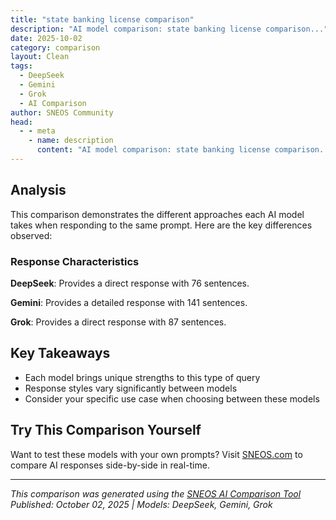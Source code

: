 ```yaml
---
title: "state banking license comparison"
description: "AI model comparison: state banking license comparison..."
date: 2025-10-02
category: comparison
layout: Clean
tags:
  - DeepSeek
  - Gemini
  - Grok
  - AI Comparison
author: SNEOS Community
head:
  - - meta
    - name: description
      content: "AI model comparison: state banking license comparison..."
---
```


<ChatComparison
  title="state banking license comparison"
  prompt="state banking license comparison"
  :responses='{"DeepSeek": "Of course. Comparing state banking licenses is essential for understanding the U.S. banking system\u0027s unique \u0022dual banking\u0022 structure. Here is a detailed comparison covering the key differences, advantages, and disadvantages.\n\n### At a Glance: State vs. National Charter\n\n| Feature | State Charter | National Charter |\n| :--- | :--- | :--- |\n| **Primary Regulator** | State Banking Department (e.g., NYDFS, CDFPI) | Office of the Comptroller of the Currency (OCC) |\n| **Who Grants License** | The specific state\u0027s banking authority | Office of the Comptroller of the Currency (OCC) |\n| **Federal Deposit Insurance** | Required (FDIC) | Required (FDIC) |\n| **Federal Reserve Membership** | Optional for state-chartered banks; mandatory if they want \u0022Fed\u0022 in the name. | **Mandatory** |\n| **Primary Supervisor** | State regulator \u0026 FDIC (if non-Fed member) | OCC |\n| **Preemption of State Laws** | **No** - Must comply with laws of its home state and other states where it operates. | **Yes** - National Banks are generally subject to federal law, not state laws on lending, deposits, etc. |\n| **Consumer Compliance Exams** | State regulator \u0026 CFPB (for larger banks) | OCC \u0026 CFPB (for larger banks) |\n| **Perceived Prestige** | Varies by state; can be very strong regionally. | Historically high, \u0022national\u0022 footprint implied. |\n| **Ability to Branch** | Governed by state law (interstate/intrastate). | Governed by federal law, often more streamlined for interstate branching. |\n\n---\n\n### Detailed Comparison\n\n#### 1. Regulatory Structure \u0026 Oversight\n\n* **State Charter:**\n * A bank is chartered and primarily examined by the banking department of its home state (e.g., the California Department of Financial Protection and Innovation or the New York State Department of Financial Services).\n * It must also obtain FDIC insurance.\n * It then chooses whether to join the Federal Reserve System.\n * If it joins the Fed, it becomes a **state member bank** and is also supervised by the Federal Reserve.\n * If it does not join, it is a **state non-member bank** and is supervised by the FDIC for safety and soundness.\n\n* **National Charter:**\n * A bank is chartered, examined, and supervised exclusively by the **Office of the Comptroller of the Currency (OCC)**, a bureau of the U.S. Treasury Department.\n * It must obtain FDIC insurance.\n * It is **automatically** a member of the Federal Reserve System.\n\n#### 2. Key Advantage: Preemption\n\nThis is often the most significant differentiator.\n\n* **National Charter:** Under the doctrine of **federal preemption**, a national bank is generally subject to federal banking laws and regulations, not state laws. This means a national bank can often operate across the country with a more uniform set of rules for lending, interest rates, and fees, rather than navigating a patchwork of 50 different state laws.\n* **State Charter:** A state-chartered bank must comply with the banking laws of its **home state**. When it operates in other states (via branches or online), it may also be subject to certain laws of those **host states**, particularly regarding consumer protection. This can create a more complex compliance burden.\n\n#### 3. Regulatory Philosophy \u0026 Relationship\n\n* **State Charter:** Proponents argue that state regulators are often more accessible, responsive, and have a better understanding of local economic conditions. The regulatory approach can be more tailored and flexible.\n* **National Charter:** The OCC is a large, centralized federal agency. Its approach is often viewed as more standardized and consistent across the country. For banks operating nationwide, having one primary federal regulator can be more efficient than dealing with multiple state regulators.\n\n#### 4. Powers and Activities\n\nThe powers granted to state-chartered and national banks are very similar, but there can be nuances.\n\n* **State Charter:** A state can grant powers to its state-chartered banks that are **broader** than those allowed for national banks. For example, a state might permit its banks to engage in certain types of insurance underwriting or real estate investment that are off-limits to national banks. However, the bank must still comply with federal restrictions.\n* **National Charter:** Powers are defined by the OCC and federal law. While sometimes perceived as more restrictive, they are uniform and clear, which can be an advantage for complex, nationwide business models.\n\n### Advantages and Disadvantages Summary\n\n#### State Charter\n\n* **Advantages:**\n * **Potential for Broader Powers:** May be allowed certain activities prohibited for national banks.\n * **Proximity to Regulator:** Often seen as more accessible and understanding of local markets.\n * **Flexibility:** Can sometimes be more agile in responding to new market opportunities.\n * **Choice of Federal Regulator:** The bank can choose its federal supervisor (Fed or FDIC).\n\n* **Disadvantages:**\n * **No Federal Preemption:** Must comply with a potentially complex patchwork of state laws.\n * **Potential for Inconsistency:** Dealing with multiple state regulators can be challenging.\n * **Perceived Prestige:** May be viewed as less prestigious than a national charter, though this is less of a factor today.\n\n#### National Charter\n\n* **Advantages:**\n * **Federal Preemption:** Operate under a single, uniform set of federal rules, simplifying compliance for interstate operations.\n * **Uniformity \u0026 Consistency:** One primary regulator (OCC) nationwide.\n * **Perceived Prestige:** The \u0022National Association\u0022 (N.A.) in the name carries a history of stability and a nationwide presence.\n * **Streamlined Branching:** Federal laws can make interstate branching easier.\n\n* **Disadvantages:**\n * **Less Flexibility:** Powers are limited to what federal law allows; cannot take advantage of potentially broader state powers.\n * **Distance from Regulator:** Can be perceived as a large, bureaucratic regulator that is less attuned to local conditions.\n * **No Choice of Regulator:** The OCC is your sole primary federal regulator.\n\n### Which One is Right for a Bank?\n\nThe choice depends heavily on the bank\u0027s business plan:\n\n* **A community bank** operating in a single state or region might prefer a **state charter** to benefit from a closer relationship with a regulator that understands its local market.\n* **A bank with plans for a nationwide footprint** in lending or digital banking will heavily favor a **national charter** to avoid the nightmare of complying with 50 different sets of state laws.\n* **A bank that wants to engage in specific activities** not permitted by the OCC might seek a state charter in a state that allows those activities.\n\n### The \u0022Dual Banking System\u0022 in Practice\n\nIt\u0027s important to note that this choice is a foundational element of the U.S. **dual banking system**. This system fosters competition not just among banks, but also among regulators, encouraging innovation and responsiveness. A bank can, and sometimes does, convert from a state to a national charter, or vice versa, if its business needs change.\n\n**Disclaimer:** This is a general comparison for informational purposes. The specific requirements and implications can vary by state. Anyone considering forming a bank must consult with legal and financial advisors specializing in banking law.", "Gemini": "Okay, let\u0027s break down a state banking license comparison. This is a complex topic, as the requirements vary significantly from state to state. To make this manageable, I\u0027ll focus on the key aspects and provide examples. I\u0027ll also give you resources to do more detailed research.\n\n**I. What is a State Banking License?**\n\nA state banking license allows an entity to operate as a bank within a specific state. This means engaging in activities like:\n\n* **Taking deposits:** Accepting money from the public into accounts.\n* **Making loans:** Providing credit to individuals and businesses.\n* **Providing payment services:** Facilitating money transfers and other financial transactions.\n* **Other Banking Activities:** Acting as a fiduciary, trust services, safe deposit boxes, etc.\n\n**II. Why Might You Need a State Banking License?**\n\n* **Traditional Banking:** If you intend to operate a full-service bank with physical branches.\n* **Fintech Companies:** Certain fintech business models, particularly those involving lending, deposit-like accounts, or payment processing, *may* trigger the need for a state banking license, especially if they are not partnered with a chartered bank. **However, many fintech companies specifically avoid activities that require a banking license by partnering with existing banks or structuring their services differently.**\n* **Specialized Institutions:** Trust companies, savings banks, or credit unions often require specific state charters and licenses.\n\n**III. Key Areas of Comparison Between State Banking Licenses**\n\nHere\u0027s a breakdown of the critical areas to compare when considering a state banking license:\n\n| Feature | Description | Variation Across States | Example States (Illustrative Only) |\n|--------------------------|------------------------------------------------------------------------------------------------------------------------------------------------------------------------------------------------------------------------------------------------------------------------------------------------------------|---------------------------------------------------------------------------------------------------------------------------------------------------------------------------------------------------------------------------------------------------------------------------------------|------------------------------------------------------------------------------------------------------------------------------------------------------------------------------------------------|\n| **Capital Requirements** | The minimum amount of capital (equity) a bank must hold to absorb losses and protect depositors. | Varies significantly based on the type of bank, its size, and the perceived risk of its activities. Some states have higher minimums than others. Capital calculations can also vary (e.g., leverage ratios, risk-weighted assets). | **Texas:** Sets minimum capital requirements depending on the type of bank and its activities. Often higher than some other states. **Wyoming:** Known for its \u0022special purpose depository institution\u0022 (SPDI) charter with specific capital and custody requirements. |\n| **Management \u0026 Expertise** | Requirements for the board of directors and senior management, including experience, qualifications, and background checks. | States assess the competency and integrity of proposed management. Some states might have more stringent requirements for experience in specific areas (e.g., lending, compliance). | **New York:** Generally has rigorous scrutiny of management teams, reflecting its position as a major financial center. **South Dakota:** Attracts some banks due to its historically favorable regulatory environment, but still requires qualified management. |\n| **Regulatory Oversight \u0026 Examination** | The frequency and intensity of examinations by state banking regulators. | Frequency of examinations varies (e.g., annually, biennially). The scope of examinations also differs, focusing on areas like lending practices, compliance, and risk management. | **California:** Known for a comprehensive regulatory approach and frequent examinations. **Nevada:** Has been focusing on attracting and regulating fintech companies, which influences its regulatory and examination focus. |\n| **Application Process \u0026 Fees** | The complexity of the application process, the required documentation, and the associated fees. | The application process can be lengthy and demanding, requiring detailed business plans, financial projections, and information about the proposed bank\u0027s operations. Application fees also vary. | Application fees can range from a few thousand dollars to tens of thousands, depending on the size and complexity of the proposed bank. States will require things like detailed business plans, pro forma financial statements, and background checks. |\n| **Permissible Activities** | The types of activities the bank is allowed to engage in. This can be influenced by state law and regulatory interpretations. | Some states may have restrictions on certain activities, such as lending to certain industries or engaging in specific types of investments. | Some states may be more receptive to innovative financial products and services than others. |\n| **Consumer Protection Laws** | The state\u0027s laws and regulations designed to protect consumers, including fair lending laws, privacy regulations, and dispute resolution mechanisms. | States have different approaches to consumer protection. Some states have stronger consumer protection laws than others. | **Massachusetts:** Has strong consumer protection laws, reflecting its history and political climate. |\n| **Technology Requirements** | Requirements related to cybersecurity, data privacy, and technology infrastructure. Becoming increasingly important. | States are increasingly focusing on technology and cybersecurity risks. Expect requirements related to data encryption, incident response plans, and third-party vendor management. | All states are increasing focus on technology. Some states, like those with a focus on attracting fintech, may have specific guidance or expectations for technology risk management. |\n| **Physical Presence** | The requirement to have a physical presence in the state (e.g., a headquarters or branch). Some states are more flexible than others, particularly for online-only banks. | Some states may require a physical headquarters, while others may be more flexible, especially for banks with innovative business models. This is particularly relevant for fintech. | **Delaware:** While known for corporate law, it also has a banking division and may require some level of physical presence. |\n| **Timelines** | The estimated time it takes to obtain a license, from application submission to approval. | Timelines can vary significantly depending on the state, the complexity of the application, and the regulator\u0027s workload. Expect a lengthy process - often a year or more. | The process can take anywhere from several months to over a year. Due diligence is key to a smooth, quick process. |\n\n**IV. Examples of State-Specific Considerations**\n\n* **Wyoming:** Has created a \u0022Special Purpose Depository Institution\u0022 (SPDI) charter, specifically designed for cryptocurrency custodians and other fintech businesses. However, this comes with specific requirements around custody of digital assets.\n* **South Dakota:** Has historically been attractive due to its favorable tax environment and regulatory approach, particularly for credit card banks.\n* **New York:** Known for its robust regulatory environment and rigorous scrutiny of financial institutions. The New York Department of Financial Services (NYDFS) is a powerful regulator.\n* **Nevada:** Actively trying to attract fintech companies and is developing a regulatory framework to accommodate them.\n\n**V. Important Considerations and Caveats**\n\n* **Federal Law:** State banking laws must comply with federal laws and regulations.\n* **Federal Reserve Membership:** State-chartered banks may choose to become members of the Federal Reserve System, which subjects them to additional federal regulations.\n* **FDIC Insurance:** Most banks need to obtain deposit insurance from the Federal Deposit Insurance Corporation (FDIC), which has its own requirements.\n* **Interstate Branching:** Federal law and state laws govern the ability of banks to operate branches in multiple states.\n* **Regulatory Landscape is Dynamic:** Banking laws and regulations are constantly evolving. What is true today may not be true tomorrow.\n\n**VI. Where to Find More Detailed Information**\n\n1. **State Banking Regulators:** Each state has a department or agency responsible for regulating banks. Visit their websites for detailed information on licensing requirements, application processes, and regulations. Here are a few examples:\n\n * **New York Department of Financial Services (NYDFS):** [https://www.dfs.ny.gov/](https://www.dfs.ny.gov/)\n * **California Department of Financial Protection and Innovation (DFPI):** [https://dfpi.ca.gov/](https://dfpi.ca.gov/)\n * **Texas Department of Banking:** [https://www.dob.texas.gov/](https://www.dob.texas.gov/)\n * **Wyoming Division of Banking:** [https://wyomingbankingdivision.wyo.gov/](https://wyomingbankingdivision.wyo.gov/)\n\n2. **Conference of State Bank Supervisors (CSBS):** [https://www.csbs.org/](https://www.csbs.org/)\n * An organization representing state banking regulators. They provide resources and information on state banking systems.\n\n3. **Legal Counsel:** It is *essential* to consult with experienced legal counsel specializing in banking law. They can provide tailored advice based on your specific business model and goals.\n\n4. **Consultants:** Banking consultants can assist with the application process and help you navigate the regulatory landscape.\n\n**VII. How to Start Your Comparison**\n\n1. **Define Your Business Model:** Clearly define the services you plan to offer and the target market you will serve. This will help determine the type of banking license you need.\n2. **Identify Potential States:** Research states that are known to be favorable to your business model. Consider factors like regulatory environment, capital requirements, and technology infrastructure.\n3. **Review State Banking Laws and Regulations:** Carefully review the banking laws and regulations of the states you are considering. Pay close attention to the requirements for licensing, capital, and operations.\n4. **Contact State Regulators:** Reach out to the banking regulators in the states you are interested in. Ask questions about the licensing process and the regulatory requirements.\n5. **Consult with Legal Counsel:** Engage legal counsel to help you navigate the complex legal and regulatory landscape.\n\n**In summary, choosing the right state for a banking license is a critical decision. A thorough comparison of the key factors outlined above, combined with expert legal and consulting advice, is essential for success.** This is not legal or financial advice, and seeking the assistance of professionals is crucial. Good luck!\n", "Grok": "Comparing state banking licenses in the United States involves looking at the requirements, processes, and regulatory environments for obtaining a banking charter in different states. Each state has its own banking department or division that oversees the licensing and regulation of banks. Below is a general comparison of key factors to consider when evaluating state banking licenses, along with some examples of differences between states. Note that specifics can vary widely, and it\u0027s important to consult with the relevant state banking authority or a legal expert for detailed and up-to-date information.\n\n### Key Factors in State Banking License Comparison\n\n1. **Regulatory Authority**:\n - Each state has a banking regulatory body (e.g., Department of Financial Institutions, Division of Banking) responsible for issuing charters and overseeing state-chartered banks.\n - State-chartered banks are also subject to federal oversight if they are members of the Federal Reserve System or insured by the Federal Deposit Insurance Corporation (FDIC).\n\n **Example**:\n - In California, the Department of Financial Protection and Innovation (DFPI) oversees state-chartered banks.\n - In Texas, the Texas Department of Banking regulates state-chartered banks.\n\n2. **Capital Requirements**:\n - States often set minimum capital requirements for new banks, which can vary significantly.\n - Capital requirements depend on the type of bank (e.g., commercial bank, trust company) and the scope of operations.\n\n **Example**:\n - Texas may require a minimum capital of $1 million for a state-chartered bank, though this can be higher based on business plans and risk profiles.\n - New York often has higher capital requirements due to its status as a financial hub, with minimums potentially exceeding $2 million for certain institutions.\n\n3. **Application Process and Timeline**:\n - The application process for a state banking license typically involves submitting detailed business plans, financial projections, management qualifications, and community impact assessments.\n - Processing times can vary, with some states being more efficient than others.\n\n **Example**:\n - California\u2019s process may take 6-12 months due to rigorous scrutiny and high application volumes.\n - Smaller states like South Dakota or Delaware may have a more streamlined process, taking 3-6 months.\n\n4. **Fees**:\n - Application fees and ongoing supervisory fees differ by state.\n - Larger or more complex states often have higher fees.\n\n **Example**:\n - New York charges significant application fees (often $12,500 or more) and ongoing assessment fees based on asset size.\n - States like Nevada or Wyoming may have lower fees to attract financial institutions.\n\n5. **Regulatory Environment and Flexibility**:\n - Some states are known for being more business-friendly or offering flexibility in terms of permissible activities (e.g., fintech or trust services).\n - States with a history of innovation or niche banking sectors (e.g., Delaware for trust companies, South Dakota for credit card banks) may offer more tailored regulations.\n\n **Example**:\n - Delaware is often favored for trust company charters due to favorable laws and a business-friendly Court of Chancery.\n - South Dakota has historically attracted credit card banks due to liberal usury laws and low taxes.\n\n6. **Tax and Legal Environment**:\n - State tax policies, usury laws, and other legal considerations can impact the attractiveness of a banking license in a particular state.\n - Some states have no state corporate income tax, which can be a significant advantage.\n\n **Example**:\n - Nevada and Wyoming have no state corporate income tax, making them attractive for banking operations.\n - New York and California have higher corporate tax rates and stricter regulations, which may deter some institutions.\n\n7. **Community and Market Considerations**:\n - States often evaluate whether a new bank will serve the convenience and needs of the community, which can affect approval.\n - Some states may restrict the number of charters issued to prevent oversaturation.\n\n **Example**:\n - Rural states may encourage new bank charters to serve underserved areas, while urban states like New York may have stricter criteria due to market saturation.\n\n8. **Dual Banking System (State vs. National Charter)**:\n - Applicants can choose between a state charter or a national charter (issued by the Office of the Comptroller of the Currency, OCC). State charters often offer more flexibility in dealing with local issues, but national charters may be preferred for interstate operations.\n - Some states have cooperative agreements with federal regulators to ease the burden of dual oversight.\n\n **Example**:\n - A state charter in California may be preferred for a community bank focused on local operations, while a national charter might be better for a bank planning nationwide expansion.\n\n### State-Specific Highlights\n\n- **Delaware**: Known for trust company charters and favorable corporate laws. It\u2019s a hub for private banking and wealth management due to its legal and tax environment.\n- **South Dakota**: Attractive for credit card banks due to no usury laws (following the *Marquette National Bank v. First of Omaha* decision) and low taxes.\n- **New York**: A major financial center with stringent regulations and high costs, but a prestigious location for large or international banks.\n- **Wyoming**: Emerging as a fintech-friendly state with innovative legislation (e.g., special purpose depository institutions for crypto and blockchain companies).\n- **Nevada**: Business-friendly with no corporate income tax, though less prominent for traditional banking compared to states like Delaware.\n\n### Advantages and Disadvantages of State Charters\n\n**Advantages**:\n- More localized regulatory oversight and potentially greater flexibility compared to a national charter.\n- Some states offer niche opportunities (e.g., trust services, fintech, credit card operations).\n- Often lower compliance costs compared to national charters for smaller institutions.\n\n**Disadvantages**:\n- State-chartered banks may face challenges with interstate branching or expansion compared to national banks.\n- Regulatory burden can still be significant, especially in states with stringent rules (e.g., New York, California).\n- Dual regulation (state and federal, if FDIC-insured) can create complexity.\n\n### Conclusion\nChoosing a state for a banking license depends on the type of bank, target market, business model, and regulatory preferences. States like Delaware, South Dakota, and Wyoming are often favored for specific banking activities due to favorable laws and lower costs, while larger states like New York and California cater to major financial institutions despite higher regulatory hurdles. To make an informed decision, prospective applicants should:\n\n1. Consult the specific state\u2019s banking department for detailed requirements.\n2. Evaluate the costs and benefits of a state charter versus a national charter.\n3. Consider the long-term business strategy (e.g., local focus vs. national/international expansion).\n4. Seek legal and financial advice to navigate the application process.\n\nIf you\u2019re looking for a comparison of specific states or a particular type of banking license (e.g., commercial bank, trust company, fintech charter), let me know, and I can provide more targeted information!"}' 
  published-date="08:34"
/>

## Analysis

This comparison demonstrates the different approaches each AI model takes when responding to the same prompt. Here are the key differences observed:

### Response Characteristics

**DeepSeek**: Provides a direct response with 76 sentences. 

**Gemini**: Provides a detailed response with 141 sentences. 

**Grok**: Provides a direct response with 87 sentences. 

## Key Takeaways

- Each model brings unique strengths to this type of query
- Response styles vary significantly between models
- Consider your specific use case when choosing between these models

## Try This Comparison Yourself

Want to test these models with your own prompts? Visit [SNEOS.com](https://sneos.com) to compare AI responses side-by-side in real-time.

---

*This comparison was generated using the [SNEOS AI Comparison Tool](https://sneos.com)*
*Published: October 02, 2025 | Models: DeepSeek, Gemini, Grok*
